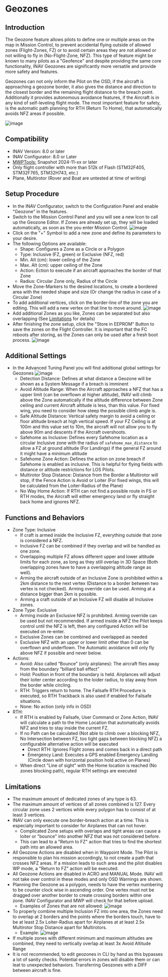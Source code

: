 # Geozones

## Introduction
The Geozone feature allows pilots to define one or multiple areas on the map in Mission Control, to prevent accidental flying outside of allowed zones (Flight-Zones, FZ) or to avoid certain areas they are not allowed or not willing to fly in (No-Flight-Zone, NFZ). 
This type of feature might be known to many pilots as a "Geofence" and despite providing the same core functionality, INAV Geozones are significantly more versatile and provide more safety and features. 

Geozones can not only inform the Pilot on the OSD, if the aircraft is approaching a geozone border, it also gives the distance and direction to the closest border and the remaining flight distance to the breach point. Additionally it provides autonomous avoidance features, if the Aircraft is in any kind of self-leveling flight mode. 
The most important feature for safety, is the automatic path planning for RTH (Return To Home), that automatically avoids NFZ areas if possible. 

![image](https://github.com/user-attachments/assets/48e3e5cc-8517-4096-8497-399cf00ee541)


## Compatibility
- INAV Version: 8.0 or later
- INAV Configurator: 8.0 or Later
- [MWPTools:](https://github.com/stronnag/mwptools) Snapshot 2024-11-xx or later
- Only flight controller with more than 512k of Flash (STM32F405, STM32F765, STM32H743, etc.)
- Plane, Multirotor (Rover and Boat are untested at time of writing)

## Setup Procedure
- In the INAV Configurator, switch to the Configuration Panel and enable "Geozone" in the features. 
- Switch to the Mission Control Panel and you will see a new Icon to call up the Geozone Editor. If Zones are already set up, they will be loaded automatically, as soon as the you enter Mission Control.
  ![image](https://github.com/user-attachments/assets/23cd2149-b6a2-4945-b349-ee99863e74f0)
- Click on the "+" Symbol to add a new zone and define its parameters to your desire.
- The following Options are available:
  - Shape: Configures a Zone as a Circle or a Polygon
  - Type: Inclusive (FZ, green) or Exclusive (NFZ, red)
  - Min. Alt (cm): lower ceiling of the Zone
  - Max. Alt (cm): upper ceiling of the Zone
  - Action: Ection to execute if an aircraft approaches the border of that Zone
  - Radius: Circular Zone only, Radius of the Circle
- Move the Zone-Markers to the desired locations, to create a bordered area with the needed shape and size (Or change the radius in case of a Circular Zone)
- To add additional vertices, click on the border-line of the zone you are editing. This will add a new vertex on that line to move around.
  ![image](https://github.com/user-attachments/assets/eacb6d3c-62d3-4bab-8874-1543c0a6b06d)
- Add additional Zones as you like, Zones can be separated but also overlapping (See [Limitations]( ) for details)
- After finishing the zone setup, click the "Store in EEPROM" Button to save the zones on the Flight Controller. It is important that the FC reboots after storing, as the Zones can only be used after a fresh boot process.
  ![image](https://github.com/user-attachments/assets/4b278dd0-aa65-45f6-b914-22bdd753feaf)

## Additional Settings
- In the Advanced Tuning Panel you will find additional global settings for Geozones
  ![image](https://github.com/user-attachments/assets/db567521-e256-4fb6-8ca6-6e6b8b57d7a9)
  - Detection Distance: Defines at what distance a Geozone will be shown as a System Message if a breach is imminent
  - Avoid Altitude Range: When the Aircraft approaches a NFZ that has a upper limit (can be overflown at higher altitude), INAV will climb above the Zone automatically if the altitude difference between Zone ceiling and current Aircraft altitude is less, than this value. For fixed wing, you need to consider how steep the possible climb angle is.
  - Safe Altitude Distance: Vertical safety margin to avoid a ceiling or floor altitude breach at high vertical speed. If your FZ Ceiling is at 100m and this value set to 10m, the aircraft will not allow you to fly above 90m and descents if the Aircraft overshoots.
  - Safehome as Inclusive: Defines every Safehome location as a circular Inclusive zone with the radius of `safehome_max_distance` to allow a FZ at ground altitude (For Landings) if the general FZ around it might have a minimum altitude
  - Safehome Zone Action: Defines the action on zone breach if Safehome is enabled as inclusive. This is helpful for flying fields with distance or altitude restrictions for LOS Pilots.
  - Multirotor Stop Distance: Distance from the Border a Multirotor will stop, if the Fence Action is Avoid or Loiter (For fixed wings, this will be calculated from the Loiter-Radius of the Plane)
  - No Way Home Action: If RTH can not find a possible route in FS or RTH modes, the Aircraft will either emergency land or fly straight back home and ignores NFZ. 

## Functions and Behaviors
- Zone Type: Inclusive
  - If craft is armed inside the Inclusive FZ, everything outside that zone is considered a NFZ.
  - Inclusive FZ can be combined if they overlap and will be handled as one zone.
  - Overlapping multiple FZ allows different upper and lower altitude limits for each zone, as long as they still overlap in 3D Space (Both overlapping zones have to have a overlapping altitude range as well).
  - Arming the aircraft outside of an Inclusive Zone is prohibited within a 2km distance to the next vertex (Distance to a border between two vertex is not checked). Arming override can be used. Arming at a distance bigger than 2km is possible. 
  - Arming a craft outside of an Inclusive FZ will disable all Inclusive zones. 
- Zone Type: Exclusive
  - Arming inside an Exclusive NFZ is prohibited. Arming override can be used but not recommended. If armed inside a NFZ the Pilot keeps control until the NFZ is left, then any configured Action will be executed on re-enter.
  - Exclusive Zones can be combined and overlapped as needed
  - Exclusive NFZ with an upper or lower limit other than 0 can be overflown and underflown. The Automatic avoidance will only fly above NFZ if possible and never below.
- Actions:
  - Avoid: Also called “Bounce” (only airplanes): The aircraft flies away from the boundary “billiard ball effect”
  - Hold: Position in front of the boundary is held. Airplances will adjust their loiter center according to the loider radius, to stay away from the border while circling.
  - RTH: Triggers return to home. The Failsafe RTH Procedure is executed, so RTH Trackback is also used if enabled for Failsafe situations.
  - None: No action (only info in OSD)
- RTH:
  - If RTH is enabled by Failsafe, User Command or Zone Action, INAV will calculate a path to the Home Location that automatically avoids NFZ and tries to stay inside the current FZ.
  - If no Path can be calculated (Not able to climb over a blocking NFZ, No Intersection between FZ, too tight gaps between blocking NFZ) a configurable alternative action will be executed
    - Direct RTH: Ignores Flight zones and comes back in a direct path
    - Emergency Land: Executes a GPS enabled Emergency Landing (Circle down with horizontal position hold active on Planes)
  - When direct "Line of sight" with the Home location is reached (No zones blocking path), regular RTH settings are executed

## Limitations
- The maximum amount of dedicated zones of any type is 63.
- The maximum amount of vertices of all zones combined is 127. Every circular zone uses 2 vertices while every polygon has to consist of at least 3 vertices.
- INAV can only execute one border-breach action at a time. This is especially important to consider for Airplanes that can not hover. 
  - Complicated Zone setups with overlaps and tight areas can cause a loiter or "bounce" into another NFZ that was not considered before.
  - This can lead to a "Return to FZ" action that tries to find the shortest path into an allowed area.
- All Geozone Actions are disabled when in Waypoint Mode. The Pilot is responsible to plan his mission accordingly, to not create a path that crosses NFZ areas. If a mission leads to such area and the pilot disables WP mode, a "Return to FZ" action will be executed.
- All Geozone Actions are disabled in ACRO and MANUAL Mode. INAV will not take over control in these modes and only OSD Warnings are shown.
- Planning the Geozone as a polygon, needs to have the vertex numbering to be counter clock wise in ascending order. One vertex must not be dragged over another border to create crossing borders within one zone. INAV Configurator and MWP will check for that before upload.
  - Examples of Zones that are not allowed:
    ![image](https://github.com/user-attachments/assets/63d287fe-e2eb-44d4-a8ba-2b862d69eb71)
- To properly combine multiple Inclusion FZ into one area, the Zones need to overlap at 2 borders and the points where the borders touch, have to be at least 2.5x Loiter-Radius apart for Airplanes at at least 2.5x Multirotor Stop Distance apart for Multirotors.
  - Example:
    ![image](https://github.com/user-attachments/assets/cc50e24b-dc83-4408-bcba-90d6da33eb63)
- If multiple zones with different minimum and maximum altitudes are combined, they need to vertically overlap at least 3x Avoid Altitude Range
- It is not recommended, to edit geozones in CLI by hand as this bypasses a lot of sanity checks. Potential errors in zones will disable them or can leat to unexpected behaviors. Transferring Geozones with a DIFF between aircraft is fine. 
